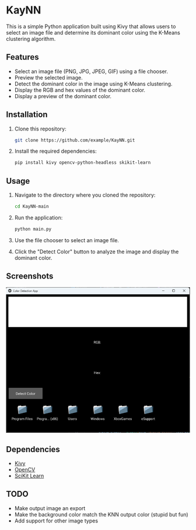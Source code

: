 # KayNN

This is a simple Python application built using Kivy that allows users to select an image file and determine its dominant color using the K-Means clustering algorithm.

## Features

- Select an image file (PNG, JPG, JPEG, GIF) using a file chooser.
- Preview the selected image.
- Detect the dominant color in the image using K-Means clustering.
- Display the RGB and hex values of the dominant color.
- Display a preview of the dominant color.

## Installation

1. Clone this repository:

    ```bash
    git clone https://github.com/example/KayNN.git
    ```

2. Install the required dependencies:

    ```bash
    pip install kivy opencv-python-headless skikit-learn
    ```

## Usage

1. Navigate to the directory where you cloned the repository:

    ```bash
    cd KayNN-main
    ```

2. Run the application:

    ```bash
    python main.py
    ```

3. Use the file chooser to select an image file.
4. Click the "Detect Color" button to analyze the image and display the dominant color.

## Screenshots

![App Screenshot](screenshots/screenshot.png)

## Dependencies

- [Kivy](https://kivy.org/)
- [OpenCV](https://opencv.org/)
- [SciKit Learn](https://scikit-learn.org)

## TODO

- Make output image an export
- Make the background color match the KNN output color (stupid but fun)
- Add support for other image types
